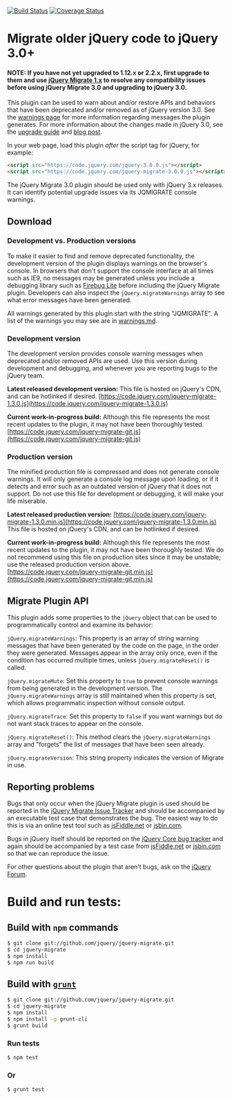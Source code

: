 [![Build Status](https://travis-ci.org/jquery/jquery-migrate.svg?branch=master)](https://travis-ci.org/jquery/jquery-migrate)
[![Coverage Status](https://img.shields.io/coveralls/jquery/jquery-migrate.svg?style=flat)](https://coveralls.io/r/jquery/jquery-migrate?branch=master)

# Migrate older jQuery code to jQuery 3.0+

#### NOTE: If you have not yet upgraded to 1.12.x or 2.2.x, first upgrade to them and use [jQuery Migrate 1.x](https://github.com/jquery/jquery-migrate/tree/1.x-stable#readme) to resolve any compatibility issues before using jQuery Migrate 3.0 and upgrading to jQuery 3.0.

This plugin can be used to warn about and/or restore APIs and behaviors that have been deprecated and/or removed as of jQuery version 3.0.
See the [warnings page](https://github.com/jquery/jquery-migrate/blob/master/warnings.md) for more information regarding messages the plugin generates.
For more information about the changes made in jQuery 3.0, see the [upgrade guide](http://jquery.com/upgrade-guide/3.0/) and [blog post](http://blog.jquery.com/FILL-THIS-IN-UPON-FINAL-RELEASE).

In your web page, load this plugin *after* the script tag for jQuery, for example:

```html
<script src="https://code.jquery.com/jquery-3.0.0.js"></script>
<script src="https://code.jquery.com/jquery-migrate-3.0.0.js"></script>
```

The jQuery Migrate 3.0 plugin should be used only with jQuery 3.x releases. It can identify potential upgrade issues via its JQMIGRATE console warnings.

## Download

### Development vs. Production versions

To make it easier to find and remove deprecated functionality, the development version of the plugin displays warnings on the browser's console. In browsers that don't support the console interface at all times such as IE9, no messages may be generated unless you include a debugging library such as [Firebug Lite](https://getfirebug.com/firebuglite) before including the jQuery Migrate plugin. Developers can also inspect the `jQuery.migrateWarnings` array to see what error messages have been generated.

All warnings generated by this plugin start with the string "JQMIGRATE". A list of the warnings you may see are in [warnings.md](https://github.com/jquery/jquery-migrate/blob/master/warnings.md).

### Development version

The development version provides console warning messages when deprecated and/or removed APIs are used. Use this version during development and debugging, and whenever you are reporting bugs to the jQuery team.

**Latest released development version:** This file is hosted on jQuery's CDN, and can be hotlinked if desired.
[https://code.jquery.com/jquery-migrate-1.3.0.js](https://code.jquery.com/jquery-migrate-1.3.0.js)

**Current work-in-progress build:** Although this file represents the most recent updates to the plugin, it may not have been thoroughly tested.
[https://code.jquery.com/jquery-migrate-git.js](https://code.jquery.com/jquery-migrate-git.js)

### Production version

The minified production file is compressed and does not generate console warnings. It will only generate a console log message upon loading, or if it detects and error such as an outdated version of jQuery that it does not support. Do not use this file for development or debugging, it will make your life miserable.

**Latest released production version:**
[https://code.jquery.com/jquery-migrate-1.3.0.min.js](https://code.jquery.com/jquery-migrate-1.3.0.min.js)
 This file is hosted on jQuery's CDN, and can be hotlinked if desired.

**Current work-in-progress build:** Although this file represents the most recent updates to the plugin, it may not have been thoroughly tested. We do not recommend using this file on production sites since it may be unstable; use the released production version above.
[https://code.jquery.com/jquery-migrate-git.min.js](https://code.jquery.com/jquery-migrate-git.min.js)

## Migrate Plugin API

This plugin adds some properties to the `jQuery` object that can be used to programmatically control and examine its behavior:

`jQuery.migrateWarnings`: This property is an array of string warning messages that have been generated by the code on the page, in the order they were generated. Messages appear in the array only once, even if the condition has occurred multiple times, unless `jQuery.migrateReset()` is called.

`jQuery.migrateMute`: Set this property to `true` to prevent console warnings from being generated in the development version. The `jQuery.migrateWarnings` array is still maintained when this property is set, which allows programmatic inspection without console output.

`jQuery.migrateTrace`: Set this property to `false` if you want warnings but do not want stack traces to appear on the console.

`jQuery.migrateReset()`: This method clears the `jQuery.migrateWarnings` array and "forgets" the list of messages that have been seen already.

`jQuery.migrateVersion`: This string property indicates the version of Migrate in use.

## Reporting problems

Bugs that only occur when the jQuery Migrate plugin is used should be reported in the [jQuery Migrate Issue Tracker](https://github.com/jquery/jquery-migrate/issues) and should be accompanied by an executable test case that demonstrates the bug. The easiest way to do this is via an online test tool such as [jsFiddle.net](https://jsFiddle.net/) or [jsbin.com](https://jsbin.com). 

Bugs in jQuery itself should be reported on the [jQuery Core bug tracker](https://bugs.jquery.com/) and again should be accompanied by a test case from [jsFiddle.net](https://jsFiddle.net/) or [jsbin.com](http://jsbin.com) so that we can reproduce the issue.

For other questions about the plugin that aren't bugs, ask on the [jQuery Forum](http://forum.jquery.com).

Build and run tests:
====================================================

## Build with `npm` commands
```sh
$ git clone git://github.com/jquery/jquery-migrate.git
$ cd jquery-migrate
$ npm install
$ npm run build
```

## Build with [`grunt`](http://gruntjs.com/)

```sh
$ git clone git://github.com/jquery/jquery-migrate.git
$ cd jquery-migrate
$ npm install
$ npm install -g grunt-cli
$ grunt build
```

### Run tests

```sh
$ npm test
```

### Or

```sh
$ grunt test
```
